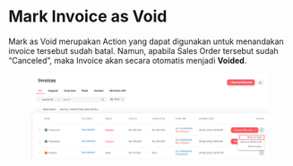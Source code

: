 # Mark Invoice as Void

Mark as Void merupakan Action yang dapat digunakan untuk menandakan invoice tersebut sudah batal. Namun, apabila Sales Order tersebut sudah “Canceled”, maka Invoice akan secara otomatis menjadi **Voided**.

<figure><img src="../../.gitbook/assets/wer.png" alt=""><figcaption></figcaption></figure>
